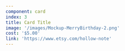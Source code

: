 ```yaml
---
component: card
index: 3
title: Card Title
image: '/images/Mockup-MerryBirthday-2.png'
cost: '$5.00'
link: 'https://www.etsy.com/hollow-note'
---
```

